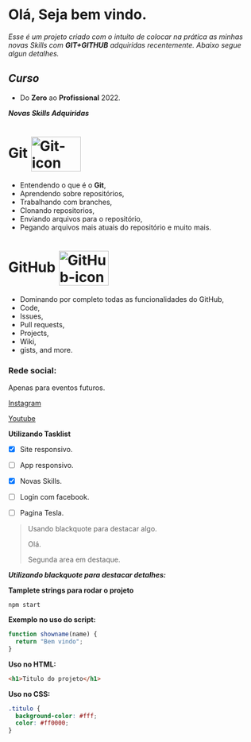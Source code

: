 # Olá, Seja bem vindo.

_Esse é um projeto criado com o intuito de colocar na prática as minhas novas Skills com **GIT+GITHUB** adquiridas recentemente. Abaixo segue algun detalhes._

## **_Curso_**

- Do **Zero** ao **Profissional** 2022.

**_Novas Skills Adquiridas_**

# Git <img align="center" height="70" width="100"  alt="Git-icon" src="https://cdn.jsdelivr.net/gh/devicons/devicon/icons/git/git-original-wordmark.svg" />

- Entendendo o que é o **Git**,
- Aprendendo sobre repositórios,
- Trabalhando com branches,
- Clonando repositorios,
- Enviando arquivos para o repositório,
- Pegando arquivos mais atuais do repositório e muito mais.

# GitHub <img align="center" height="70" width="100" alt="GitHub-icon" src="https://cdn.jsdelivr.net/gh/devicons/devicon/icons/github/github-original-wordmark.svg" />

- Dominando por completo todas as funcionalidades do GitHub,
- Code,
- Issues,
- Pull requests,
- Projects,
- Wiki,
- gists,
  and more.

### Rede social:

Apenas para eventos futuros.

[Instagram]()

[Youtube]()

**Utilizando Tasklist**
- [x] Site responsivo.
- [ ] App responsivo.
- [x] Novas Skills.
- [ ] Login com facebook.
- [ ] Pagina Tesla.


> Usando blackquote para destacar algo.
>
> Olá.
>
> Segunda area em destaque.

**_Utilizando blackquote para destacar detalhes:_**

**Tamplete strings para rodar o projeto**

```
npm start
```

**Exemplo no uso do script:**

```js
function showname(name) {
  return "Bem vindo";
}
```

**Uso no HTML:**

```html
<h1>Titulo do projeto</h1>
```

**Uso no CSS:**

```css
.titulo {
  background-color: #fff;
  color: #ff0000;
}
```

